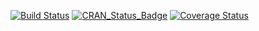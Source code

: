 
<!-- README.md is generated from README.Rmd. Please edit that file -->
[![Build Status](https://travis-ci.org/jandob/ccf.svg?branch=master)](https://travis-ci.org/jandob/ccf) [![CRAN\_Status\_Badge](http://www.r-pkg.org/badges/version/ccf)](http://cran.r-project.org/package=ccf) [![Coverage Status](https://img.shields.io/codecov/c/github/jandob/ccf/master.svg)](https://codecov.io/github/jandob/ccf?branch=master)
